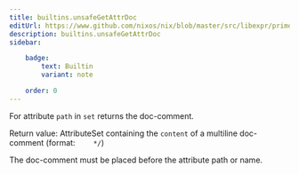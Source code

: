 ```yaml
---
title: builtins.unsafeGetAttrDoc
editUrl: https://www.github.com/nixos/nix/blob/master/src/libexpr/primops.cc
description: builtins.unsafeGetAttrDoc
sidebar:

    badge:
        text: Builtin
        variant: note

    order: 0
---
```


For attribute `path` in `set` returns the doc-comment.

Return value: AttributeSet containing the `content` of a multiline doc-comment (format: `    */`)

The doc-comment must be placed before the attribute path or name.



